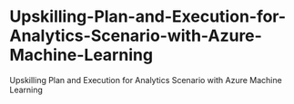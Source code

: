 # Upskilling-Plan-and-Execution-for-Analytics-Scenario-with-Azure-Machine-Learning
Upskilling Plan and Execution for Analytics Scenario with Azure Machine Learning
